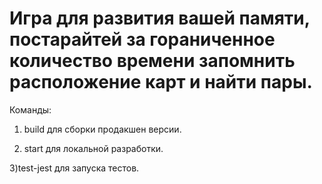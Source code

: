 # Игра для развития вашей памяти, постарайтей за гораниченное количество времени запомнить расположение карт и найти пары.

Команды:

1) build для сборки продакшен версии.

2) start для локальной разработки.

3)test-jest для запуска тестов.
